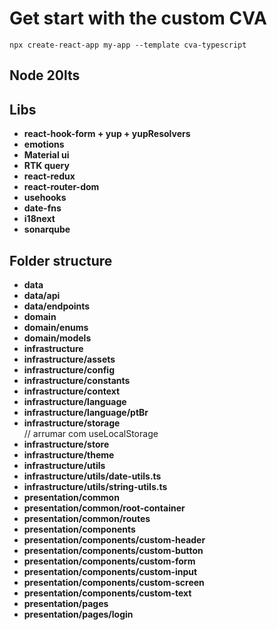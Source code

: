 ###

<h1>Get start with the custom CVA</h1>

```
npx create-react-app my-app --template cva-typescript
```

###

<h2>Node 20lts </h2>

###

###

<h2>Libs</h2>
<ul>
<li><b>react-hook-form + yup + yupResolvers</b></li>
<li><b>emotions</b></li>
<li><b>Material ui</b></li>
<li><b>RTK query</b></li>
<li><b>react-redux</b></li>
<li><b>react-router-dom</b></li>
<li><b>usehooks</b></li>
<li><b>date-fns</b></li>
<li><b>i18next</b></li>
<li><b>sonarqube</b></li>

</ul>

###

<h2>Folder structure</h2>

<ul>
<li><b>data</b></li>

<li><b>data/api</b></li>
<li><b>data/endpoints</b></li>

<li><b>domain</b></li>

<li><b>domain/enums</b></li>
<li><b>domain/models</b></li>

<li><b>infrastructure</b></li>

<li><b>infrastructure/assets</b></li>
<li><b>infrastructure/config</b></li>
<li><b>infrastructure/constants</b></li>

<li><b>infrastructure/context</b></li>

<li><b>infrastructure/language</b></li>
<li><b>infrastructure/language/ptBr</b></li>

<li><b>infrastructure/storage</b></li> // arrumar com useLocalStorage
<li><b>infrastructure/store</b></li> 
<li><b>infrastructure/theme</b></li>

<li><b>infrastructure/utils</b></li>
<li><b>infrastructure/utils/date-utils.ts</b></li>
<li><b>infrastructure/utils/string-utils.ts</b></li>

<li><b>presentation/common</b></li>
<li><b>presentation/common/root-container</b></li>
<li><b>presentation/common/routes</b></li>

<li><b>presentation/components</b></li> 
<li><b>presentation/components/custom-header</b></li>
<li><b>presentation/components/custom-button</b></li>
<li><b>presentation/components/custom-form</b></li>
<li><b>presentation/components/custom-input</b></li>
<li><b>presentation/components/custom-screen</b></li>
<li><b>presentation/components/custom-text</b></li>

<li><b>presentation/pages</b></li>
<li><b>presentation/pages/login</b></li>

</ul>
